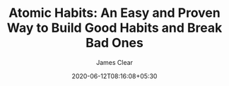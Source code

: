 ---
layout: post
title: "Atomic Habits: An Easy and Proven Way to Build Good Habits and Break Bad Ones"
book: atomic-habits
author:
  - James Clear
kindle: true
date: 2020-06-12T08:16:08+05:30
tags:
  - self-help
rating: 5
review: false
---